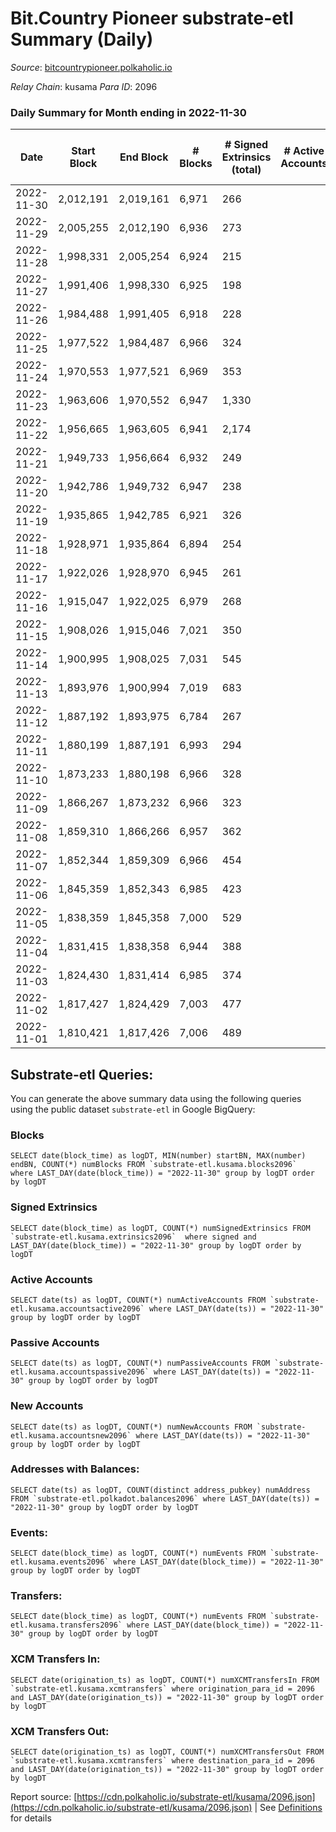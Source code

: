 # Bit.Country Pioneer substrate-etl Summary (Daily)

_Source_: [bitcountrypioneer.polkaholic.io](https://bitcountrypioneer.polkaholic.io)

*Relay Chain*: kusama
*Para ID*: 2096



### Daily Summary for Month ending in 2022-11-30


| Date | Start Block | End Block | # Blocks | # Signed Extrinsics (total) | # Active Accounts | # Passive | # New | # Addresses with Balances | # Events | # Transfers | # XCM Transfers In | # XCM Transfers Out | Issues | 
| ---- | ----------- | --------- | -------- | --------------------------- | ----------------- | --------- | ----- | ------------------------- | -------- | ----------- | ------------------ | ------------------- | ------ |
| 2022-11-30 | 2,012,191 | 2,019,161 | 6,971 | 266 |  |  |  | 23,665 | 21,740 | 5,362 ($42,473.69) |   |   |  |
| 2022-11-29 | 2,005,255 | 2,012,190 | 6,936 | 273 |  |  |  | 23,628 | 21,705 | 5,540 ($20,764.31) |   |   |  |
| 2022-11-28 | 1,998,331 | 2,005,254 | 6,924 | 215 |  |  |  | 23,611 | 20,654 | 4,937 ($42,571.53) | 1 ($0.15) | 1 ($0.02) |  |
| 2022-11-27 | 1,991,406 | 1,998,330 | 6,925 | 198 |  |  |  | 23,604 | 20,302 | 4,742 ($7,791.47) |   |   |  |
| 2022-11-26 | 1,984,488 | 1,991,405 | 6,918 | 228 |  |  |  |  | 20,619 | 4,852 ($23,071.21) |   |   |  |
| 2022-11-25 | 1,977,522 | 1,984,487 | 6,966 | 324 |  |  |  | 23,587 | 22,028 | 5,439 ($23,232.38) | 3 ($0.95) | 2 ($0.32) |  |
| 2022-11-24 | 1,970,553 | 1,977,521 | 6,969 | 353 |  |  |  |  | 23,296 | 6,442 ($14,345.70) |   | 2 ($0.19) |  |
| 2022-11-23 | 1,963,606 | 1,970,552 | 6,947 | 1,330 |  |  |  |  | 31,590 | 7,510 ($373,772.49) |   |   |  |
| 2022-11-22 | 1,956,665 | 1,963,605 | 6,941 | 2,174 |  |  |  |  | 38,069 | 7,580 ($94,055.82) | 1 ($0.12) |   |  |
| 2022-11-21 | 1,949,733 | 1,956,664 | 6,932 | 249 |  |  |  |  | 21,617 | 5,466 ($19,668.44) |   |   |  |
| 2022-11-20 | 1,942,786 | 1,949,732 | 6,947 | 238 |  |  |  |  | 21,192 | 5,231 ($8,177.50) |   |   |  |
| 2022-11-19 | 1,935,865 | 1,942,785 | 6,921 | 326 |  |  |  |  | 21,570 | 5,125 ($28,713.60) | 1 ($0.28) | 1 ($0.05) |  |
| 2022-11-18 | 1,928,971 | 1,935,864 | 6,894 | 254 |  |  |  |  | 21,124 | 4,928 ($6,831.61) |   | 1 ($0.05) |  |
| 2022-11-17 | 1,922,026 | 1,928,970 | 6,945 | 261 |  |  |  |  | 21,539 | 5,253 ($10,687.92) | 2 ($0.26) | 1 ($0.05) |  |
| 2022-11-16 | 1,915,047 | 1,922,025 | 6,979 | 268 |  |  |  |  | 22,277 | 5,799 ($12,032.82) | 1 ($0.25) |   |  |
| 2022-11-15 | 1,908,026 | 1,915,046 | 7,021 | 350 |  |  |  |  | 22,964 | 6,002 ($13,932.02) |   |   |  |
| 2022-11-14 | 1,900,995 | 1,908,025 | 7,031 | 545 |  |  |  |  | 25,272 | 6,683 ($156,208.42) | 1 ($0.14) |   |  |
| 2022-11-13 | 1,893,976 | 1,900,994 | 7,019 | 683 |  |  |  |  | 25,944 | 6,790 ($1,791,714.00) |   |   |  |
| 2022-11-12 | 1,887,192 | 1,893,975 | 6,784 | 267 |  |  |  |  | 21,504 | 5,682 ($222,532.95) |   |   |  |
| 2022-11-11 | 1,880,199 | 1,887,191 | 6,993 | 294 |  |  |  |  | 21,800 | 5,345 ($432,297.54) |   |   |  |
| 2022-11-10 | 1,873,233 | 1,880,198 | 6,966 | 328 |  |  |  |  | 22,424 | 5,723 ($10,276.32) | 1 ($0.15) | 1 ($0.15) |  |
| 2022-11-09 | 1,866,267 | 1,873,232 | 6,966 | 323 |  |  |  |  | 22,410 | 5,766 ($49,930.88) |   |   |  |
| 2022-11-08 | 1,859,310 | 1,866,266 | 6,957 | 362 |  |  |  |  | 23,189 | 5,901 ($25,157.36) | 1 ($0.16) | 1 ($0.30) |  |
| 2022-11-07 | 1,852,344 | 1,859,309 | 6,966 | 454 |  |  |  |  | 24,420 | 6,432 ($33,091.38) |   | 2 ($0.06) |  |
| 2022-11-06 | 1,845,359 | 1,852,343 | 6,985 | 423 |  |  |  |  | 23,845 | 6,420 ($10,706.82) |   |   |  |
| 2022-11-05 | 1,838,359 | 1,845,358 | 7,000 | 529 |  |  |  |  | 25,312 | 6,739 ($52,066.35) |   |   |  |
| 2022-11-04 | 1,831,415 | 1,838,358 | 6,944 | 388 |  |  |  |  | 23,403 | 6,030 ($34,557.35) | 1 ($1.67) | 2 ($1.17) |  |
| 2022-11-03 | 1,824,430 | 1,831,414 | 6,985 | 374 |  |  |  |  | 23,486 | 6,366 ($48,837.95) |   | 1 ($0.19) |  |
| 2022-11-02 | 1,817,427 | 1,824,429 | 7,003 | 477 |  |  |  |  | 25,284 | 6,816 ($35,040.95) | 2 ($1.27) | 2 ($0.54) |  |
| 2022-11-01 | 1,810,421 | 1,817,426 | 7,006 | 489 |  |  |  |  | 25,313 | 6,657 ($64,974.01) |   |   |  |

## Substrate-etl Queries:
You can generate the above summary data using the following queries using the public dataset `substrate-etl` in Google BigQuery:


### Blocks
```
SELECT date(block_time) as logDT, MIN(number) startBN, MAX(number) endBN, COUNT(*) numBlocks FROM `substrate-etl.kusama.blocks2096`  where LAST_DAY(date(block_time)) = "2022-11-30" group by logDT order by logDT
```


### Signed Extrinsics
```
SELECT date(block_time) as logDT, COUNT(*) numSignedExtrinsics FROM `substrate-etl.kusama.extrinsics2096`  where signed and LAST_DAY(date(block_time)) = "2022-11-30" group by logDT order by logDT
```


### Active Accounts
```
SELECT date(ts) as logDT, COUNT(*) numActiveAccounts FROM `substrate-etl.kusama.accountsactive2096` where LAST_DAY(date(ts)) = "2022-11-30" group by logDT order by logDT
```


### Passive Accounts
```
SELECT date(ts) as logDT, COUNT(*) numPassiveAccounts FROM `substrate-etl.kusama.accountspassive2096` where LAST_DAY(date(ts)) = "2022-11-30" group by logDT order by logDT
```


### New Accounts
```
SELECT date(ts) as logDT, COUNT(*) numNewAccounts FROM `substrate-etl.kusama.accountsnew2096` where LAST_DAY(date(ts)) = "2022-11-30" group by logDT order by logDT
```


### Addresses with Balances:
```
SELECT date(ts) as logDT, COUNT(distinct address_pubkey) numAddress FROM `substrate-etl.polkadot.balances2096` where LAST_DAY(date(ts)) = "2022-11-30" group by logDT order by logDT
```


### Events:
```
SELECT date(block_time) as logDT, COUNT(*) numEvents FROM `substrate-etl.kusama.events2096` where LAST_DAY(date(block_time)) = "2022-11-30" group by logDT order by logDT
```


### Transfers:
```
SELECT date(block_time) as logDT, COUNT(*) numEvents FROM `substrate-etl.kusama.transfers2096` where LAST_DAY(date(block_time)) = "2022-11-30" group by logDT order by logDT
```


### XCM Transfers In:
```
SELECT date(origination_ts) as logDT, COUNT(*) numXCMTransfersIn FROM `substrate-etl.kusama.xcmtransfers` where origination_para_id = 2096 and LAST_DAY(date(origination_ts)) = "2022-11-30" group by logDT order by logDT
```


### XCM Transfers Out:
```
SELECT date(origination_ts) as logDT, COUNT(*) numXCMTransfersOut FROM `substrate-etl.kusama.xcmtransfers` where destination_para_id = 2096 and LAST_DAY(date(origination_ts)) = "2022-11-30" group by logDT order by logDT
```



Report source: [https://cdn.polkaholic.io/substrate-etl/kusama/2096.json](https://cdn.polkaholic.io/substrate-etl/kusama/2096.json) | See [Definitions](/DEFINITIONS.md) for details
